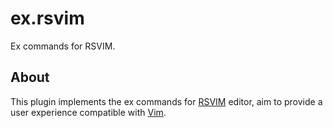 # ex.rsvim

Ex commands for RSVIM.

## About

This plugin implements the ex commands for [RSVIM](https://github.com/rsvim/rsvim) editor, aim to provide a user experience compatible with [Vim](https://www.vim.org/).
